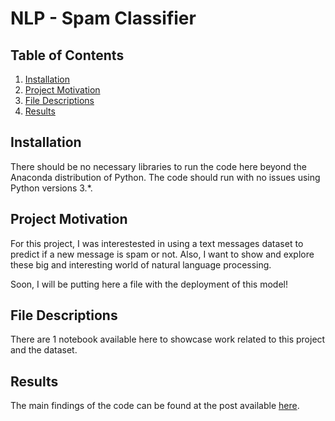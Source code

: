 # NLP - Spam Classifier

## Table of Contents

1. [Installation](#installation)
2. [Project Motivation](#motivation)
3. [File Descriptions](#files)
4. [Results](#results)

## Installation <a name="installation"></a>

There should be no necessary libraries to run the code here beyond the Anaconda distribution of Python.  The code should run with no issues using Python versions 3.*.

## Project Motivation<a name="motivation"></a>

For this project, I was interestested in using a text messages dataset to predict if a new message is spam or not. Also, I want to show and explore these big and interesting world of natural language processing.

Soon, I will be putting here a file with the deployment of this model!

## File Descriptions <a name="files"></a>

There are 1 notebook available here to showcase work related to this project and the dataset.

## Results<a name="results"></a>

The main findings of the code can be found at the post available [here](https://pandascouple.medium.com/processamento-de-linguagem-natural-classificador-spam-2a37d39b436e).
